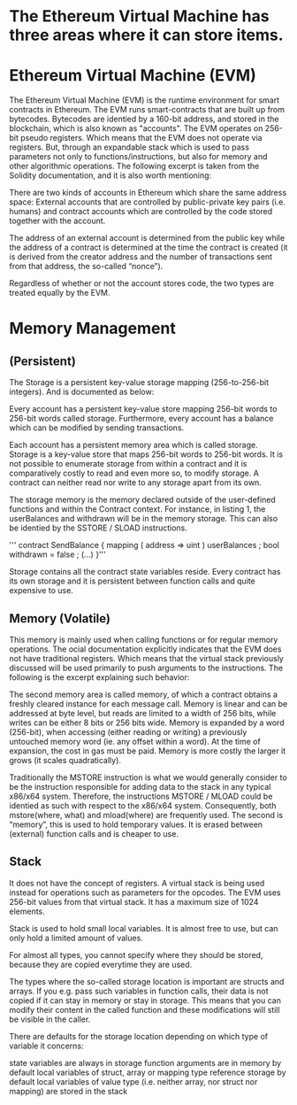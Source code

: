 # The Ethereum Virtual Machine has three areas where it can store items.
# Ethereum Virtual Machine (EVM)

The Ethereum Virtual Machine (EVM) is the runtime environment for smart contracts in Ethereum. The EVM runs smart-contracts that are built up from bytecodes. Bytecodes are identied by a 160-bit address, and stored in the blockchain, which is also known as "accounts". The EVM operates on 256-bit pseudo registers. Which means that the EVM does not operate via registers. But, through an expandable stack which is used to pass parameters not only to functions/instructions, but also for memory and other algorithmic operations. The following excerpt is taken from the Solidity documentation, and it is also worth mentioning:

There are two kinds of accounts in Ethereum which share the same address space: External accounts that are controlled by public-private key pairs (i.e. humans) and contract accounts which are controlled by the code stored together with the account.

The address of an external account is determined from the public key while the address of a contract is determined at the time the contract is created (it is derived from the creator address and the number of transactions sent from that address, the so-called “nonce”).

Regardless of whether or not the account stores code, the two types are treated equally by the EVM.


# Memory Management

## (Persistent)
The Storage is a persistent key-value storage mapping (256-to-256-bit integers). And is documented as below:

Every account has a persistent key-value store mapping 256-bit words to 256-bit words called storage. Furthermore, every account has a balance which can be modified by sending transactions.

Each account has a persistent memory area which is called storage. Storage is a key-value store that maps 256-bit words to 256-bit words. It is not possible to enumerate storage from within a contract and it is comparatively costly to read and even more so, to modify storage. A contract can neither read nor write to any storage apart from its own.

The storage memory is the memory declared outside of the user-defined functions and within the Contract context. For instance, in listing 1, the userBalances and withdrawn will be in the memory storage. This can also be identied by the SSTORE / SLOAD instructions.

'''
contract SendBalance {
    mapping ( address => uint ) userBalances ;
    bool withdrawn = false ;
(...)
}'''

Storage contains all the contract state variables reside. Every contract has its own storage and it is persistent between function calls and quite expensive to use.

## Memory (Volatile)
This memory is mainly used when calling functions or for regular memory operations. The ocial documentation explicitly indicates that the EVM does not have traditional registers. Which means that the virtual stack previously discussed will be used primarily to push arguments to the instructions. The following is the excerpt explaining such behavior:

The second memory area is called memory, of which a contract obtains a freshly cleared instance for each message call. Memory is linear and can be addressed at byte level, but reads are limited to a width of 256 bits, while writes can be either 8 bits or 256 bits wide. Memory is expanded by a word (256-bit), when accessing (either reading or writing) a previously untouched memory word (ie. any offset within a word). At the time of expansion, the cost in gas must be paid. Memory is more costly the larger it grows (it scales quadratically).

Traditionally the MSTORE instruction is what we would generally consider to be the instruction responsible for adding data to the stack in any typical x86/x64 system. Therefore, the instructions MSTORE / MLOAD could be identied as such with respect to the x86/x64 system. Consequently, both mstore(where, what) and mload(where) are frequently used.
The second is “memory”, this is used to hold temporary values. It is erased between (external) function calls and is cheaper to use.

## Stack
It does not have the concept of registers. A virtual stack is being used instead for operations such as parameters for the opcodes. The EVM uses 256-bit values from that virtual stack. It has a maximum size of 1024 elements.

Stack is used to hold small local variables. It is almost free to use, but can only hold a limited amount of values.

For almost all types, you cannot specify where they should be stored, because they are copied everytime they are used.

The types where the so-called storage location is important are structs and arrays. If you e.g. pass such variables in function calls, their data is not copied if it can stay in memory or stay in storage. This means that you can modify their content in the called function and these modifications will still be visible in the caller.

There are defaults for the storage location depending on which type of variable it concerns:

state variables are always in storage
function arguments are in memory by default
local variables of struct, array or mapping type reference storage by default
local variables of value type (i.e. neither array, nor struct nor mapping) are stored in the stack
